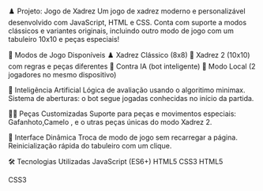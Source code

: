 ♟️ Projeto: Jogo de Xadrez 
Um jogo de xadrez moderno e personalizável desenvolvido com JavaScript, HTML e CSS. Conta com suporte a modos clássicos e variantes originais, incluindo outro modo de jogo  com um tabuleiro 10x10 e peças especiais!

🧩 Modos de Jogo Disponíveis
♟️ Xadrez Clássico (8x8)
🧬 Xadrez 2 (10x10) com regras e peças diferentes
🤖 Contra IA (bot inteligente)
👥 Modo Local (2 jogadores no mesmo dispositivo)

🧠 Inteligência Artificial
Lógica de avaliação usando o algoritimo minimax.
Sistema de aberturas: o bot segue jogadas conhecidas no início da partida.

🧙‍♂️ Peças Customizadas
Suporte para peças e movimentos especiais:
Gafanhoto,Camelo , e o utras peças únicas do modo Xadrez 2.

🔄 Interface Dinâmica
Troca de modo de jogo sem recarregar a página.
Reinicialização rápida do tabuleiro com um clique.

🛠️ Tecnologias Utilizadas
JavaScript (ES6+)
HTML5
CSS3
HTML5

CSS3
